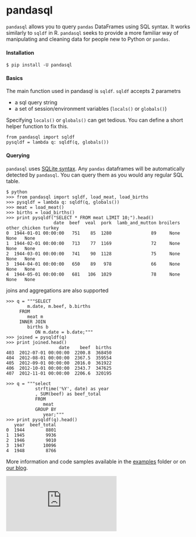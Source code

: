 pandasql
========

`pandasql` allows you to query `pandas` DataFrames using SQL syntax. It works 
similarly to `sqldf` in R. `pandasql` seeks to provide a more familiar way of 
manipulating and cleaning data for people new to Python or `pandas`.

#### Installation
```
$ pip install -U pandasql
```

#### Basics
The main function used in pandasql is `sqldf`. `sqldf` accepts 2 parametrs
   - a sql query string
   - a set of session/environment variables (`locals()` or `globals()`)

Specifying `locals()` or `globals()` can get tedious. You can define a short 
helper function to fix this.

    from pandasql import sqldf
    pysqldf = lambda q: sqldf(q, globals())

#### Querying
`pandasql` uses [SQLite syntax](http://www.sqlite.org/lang.html). Any `pandas` 
dataframes will be automatically detected by `pandasql`. You can query them as 
you would any regular SQL table.


```
$ python
>>> from pandasql import sqldf, load_meat, load_births
>>> pysqldf = lambda q: sqldf(q, globals())
>>> meat = load_meat()
>>> births = load_births()
>>> print pysqldf("SELECT * FROM meat LIMIT 10;").head()
                  date  beef  veal  pork  lamb_and_mutton broilers other_chicken turkey
0  1944-01-01 00:00:00   751    85  1280               89     None          None   None
1  1944-02-01 00:00:00   713    77  1169               72     None          None   None
2  1944-03-01 00:00:00   741    90  1128               75     None          None   None
3  1944-04-01 00:00:00   650    89   978               66     None          None   None
4  1944-05-01 00:00:00   681   106  1029               78     None          None   None
```

joins and aggregations are also supported
```
>>> q = """SELECT
        m.date, m.beef, b.births
     FROM
        meat m
     INNER JOIN
        births b
           ON m.date = b.date;"""
>>> joined = pysqldf(q)
>>> print joined.head()
                    date    beef  births
403  2012-07-01 00:00:00  2200.8  368450
404  2012-08-01 00:00:00  2367.5  359554
405  2012-09-01 00:00:00  2016.0  361922
406  2012-10-01 00:00:00  2343.7  347625
407  2012-11-01 00:00:00  2206.6  320195

>>> q = """select
           strftime('%Y', date) as year
           , SUM(beef) as beef_total
           FROM
              meat
           GROUP BY
              year;"""
>>> print pysqldf(q).head()
   year  beef_total
0  1944        8801
1  1945        9936
2  1946        9010
3  1947       10096
4  1948        8766
```

More information and code samples available in the [examples](https://github.com/yhat/pandasql/blob/master/examples/demo.py)
 folder or on [our blog](http://blog.yhathq.com/posts/pandasql-sql-for-pandas-dataframes.html).



[![Analytics](https://ga-beacon.appspot.com/UA-46996803-1/pandasql/README.md)](https://github.com/yhat/pandasql)    
